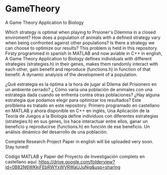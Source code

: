 # GameTheory
A Game Theory Application to Biology


  Which strategy is optimal when playing to Prsioner's Dilemma in a closed enviroment? How does a population of animals with a defined strategy vary when being confronted against other populations? Is there a strategy we can choose to optimize our results?
This problem is held in this repository. Firsty programmed in spanish in MATLAB and now aviable in C++ in english, A Game Theory Application to Biology defines individuals with different strategies (strategies.h) in their genes, makes them randomly interact with each other, gain benefit and reproduce (functions.h) in function of that benefit. A dynamic analyisis of the development of a population. 


  ¿Qué estrategia es la óptima a la hora de jugar al Dilema del Prisionero en un ambiente cerrado? ¿ Cómo varía una población de animales con una estrategia dada cuando se enfrenta contra otras poblaciones? ¿Hay alguna estrategia que podamos elegir para optimizar los resultados?
Este prolblema es tratado en este repository. Primero programado en castellano en MATLAB y ahora disponible en C++ en inglés, Una Aplicación de la Teoría de Juegos a la Biología define individuos con diferentes estrategias (strategies.h) en sus genes, los hace interactuar entre ellos, ganar un beneficio y reproducirse (functions.h) en función de ese beneficio. Un análisis dinámico del desarrollo de una población.


Complete Research Project Paper in english will be uploaded very soon. Stay tuned!


Código MATLAB y Paper del Proyecto de Investigación completo en castellano aquí:
https://drive.google.com/folderview?id=0B82N6WKkjFEbRWYxWVRWaUJuNjg&usp=sharing 




